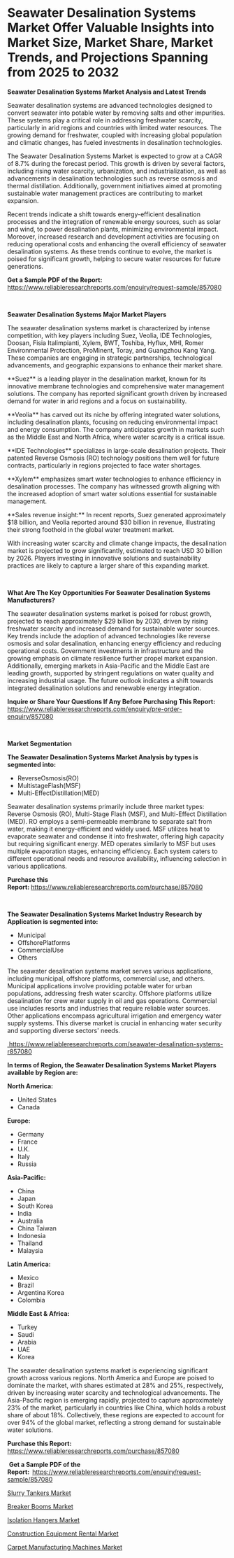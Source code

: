 <p><h1>Seawater Desalination Systems Market Offer Valuable Insights into Market Size, Market Share, Market Trends, and Projections Spanning from 2025 to 2032</h1></p><p><strong>Seawater Desalination Systems Market Analysis and Latest Trends</strong></p>
<p><p>Seawater desalination systems are advanced technologies designed to convert seawater into potable water by removing salts and other impurities. These systems play a critical role in addressing freshwater scarcity, particularly in arid regions and countries with limited water resources. The growing demand for freshwater, coupled with increasing global population and climatic changes, has fueled investments in desalination technologies.</p><p>The Seawater Desalination Systems Market is expected to grow at a CAGR of 8.7% during the forecast period. This growth is driven by several factors, including rising water scarcity, urbanization, and industrialization, as well as advancements in desalination technologies such as reverse osmosis and thermal distillation. Additionally, government initiatives aimed at promoting sustainable water management practices are contributing to market expansion.</p><p>Recent trends indicate a shift towards energy-efficient desalination processes and the integration of renewable energy sources, such as solar and wind, to power desalination plants, minimizing environmental impact. Moreover, increased research and development activities are focusing on reducing operational costs and enhancing the overall efficiency of seawater desalination systems. As these trends continue to evolve, the market is poised for significant growth, helping to secure water resources for future generations.</p></p>
<p><strong>Get a Sample PDF of the Report:&nbsp;</strong> <a href="https://www.reliableresearchreports.com/enquiry/request-sample/857080?utm_campaign=24&utm_medium=2&utm_source=Github&utm_content=ia&utm_term=16022025&utm_id=seawater-desalination-systems">https://www.reliableresearchreports.com/enquiry/request-sample/857080</a></p>
<p>&nbsp;</p>
<p><strong>Seawater Desalination Systems Major Market Players</strong></p>
<p><p>The seawater desalination systems market is characterized by intense competition, with key players including Suez, Veolia, IDE Technologies, Doosan, Fisia Italimpianti, Xylem, BWT, Toshiba, Hyflux, MHI, Romer Environmental Protection, ProMinent, Toray, and Guangzhou Kang Yang. These companies are engaging in strategic partnerships, technological advancements, and geographic expansions to enhance their market share.</p><p>**Suez** is a leading player in the desalination market, known for its innovative membrane technologies and comprehensive water management solutions. The company has reported significant growth driven by increased demand for water in arid regions and a focus on sustainability. </p><p>**Veolia** has carved out its niche by offering integrated water solutions, including desalination plants, focusing on reducing environmental impact and energy consumption. The company anticipates growth in markets such as the Middle East and North Africa, where water scarcity is a critical issue.</p><p>**IDE Technologies** specializes in large-scale desalination projects. Their patented Reverse Osmosis (RO) technology positions them well for future contracts, particularly in regions projected to face water shortages.</p><p>**Xylem** emphasizes smart water technologies to enhance efficiency in desalination processes. The company has witnessed growth aligning with the increased adoption of smart water solutions essential for sustainable management.</p><p>**Sales revenue insight:** In recent reports, Suez generated approximately $18 billion, and Veolia reported around $30 billion in revenue, illustrating their strong foothold in the global water treatment market.</p><p>With increasing water scarcity and climate change impacts, the desalination market is projected to grow significantly, estimated to reach USD 30 billion by 2026. Players investing in innovative solutions and sustainability practices are likely to capture a larger share of this expanding market.</p></p>
<p>&nbsp;</p>
<p><strong>What Are The Key Opportunities For Seawater Desalination Systems Manufacturers?</strong></p>
<p><p>The seawater desalination systems market is poised for robust growth, projected to reach approximately $29 billion by 2030, driven by rising freshwater scarcity and increased demand for sustainable water sources. Key trends include the adoption of advanced technologies like reverse osmosis and solar desalination, enhancing energy efficiency and reducing operational costs. Government investments in infrastructure and the growing emphasis on climate resilience further propel market expansion. Additionally, emerging markets in Asia-Pacific and the Middle East are leading growth, supported by stringent regulations on water quality and increasing industrial usage. The future outlook indicates a shift towards integrated desalination solutions and renewable energy integration.</p></p>
<p><strong>Inquire or Share Your Questions If Any Before Purchasing This Report:</strong> <a href="https://www.reliableresearchreports.com/enquiry/pre-order-enquiry/857080?utm_campaign=24&utm_medium=2&utm_source=Github&utm_content=ia&utm_term=16022025&utm_id=seawater-desalination-systems">https://www.reliableresearchreports.com/enquiry/pre-order-enquiry/857080</a></p>
<p>&nbsp;</p>
<p><strong>Market Segmentation</strong></p>
<p><strong>The Seawater Desalination Systems Market Analysis by types is segmented into:</strong></p>
<p><ul><li>ReverseOsmosis(RO)</li><li>MultistageFlash(MSF)</li><li>Multi-EffectDistillation(MED)</li></ul></p>
<p><p>Seawater desalination systems primarily include three market types: Reverse Osmosis (RO), Multi-Stage Flash (MSF), and Multi-Effect Distillation (MED). RO employs a semi-permeable membrane to separate salt from water, making it energy-efficient and widely used. MSF utilizes heat to evaporate seawater and condense it into freshwater, offering high capacity but requiring significant energy. MED operates similarly to MSF but uses multiple evaporation stages, enhancing efficiency. Each system caters to different operational needs and resource availability, influencing selection in various applications.</p></p>
<p><strong>Purchase this Report:&nbsp;</strong><a href="https://www.reliableresearchreports.com/purchase/857080?utm_campaign=24&utm_medium=2&utm_source=Github&utm_content=ia&utm_term=16022025&utm_id=seawater-desalination-systems">https://www.reliableresearchreports.com/purchase/857080</a></p>
<p>&nbsp;</p>
<p><strong>The Seawater Desalination Systems Market Industry Research by Application is segmented into:</strong></p>
<p><ul><li>Municipal</li><li>OffshorePlatforms</li><li>CommercialUse</li><li>Others</li></ul></p>
<p><p>The seawater desalination systems market serves various applications, including municipal, offshore platforms, commercial use, and others. Municipal applications involve providing potable water for urban populations, addressing fresh water scarcity. Offshore platforms utilize desalination for crew water supply in oil and gas operations. Commercial use includes resorts and industries that require reliable water sources. Other applications encompass agricultural irrigation and emergency water supply systems. This diverse market is crucial in enhancing water security and supporting diverse sectors' needs.</p></p>
<p><a href="https://www.reliableresearchreports.com/seawater-desalination-systems-r857080?utm_campaign=24&utm_medium=2&utm_source=Github&utm_content=ia&utm_term=16022025&utm_id=seawater-desalination-systems">&nbsp;https://www.reliableresearchreports.com/seawater-desalination-systems-r857080</a></p>
<p><strong>In terms of Region, the Seawater Desalination Systems Market Players available by Region are:</strong></p>
<p>
    <p> <strong> North America: </strong>
        <ul>
            <li>United States</li>
            <li>Canada</li>
        </ul>
        </p> 
    <p> <strong> Europe: </strong>
        <ul>
            <li>Germany</li>
            <li>France</li>
            <li>U.K.</li>
            <li>Italy</li>
            <li>Russia</li>
        </ul>
        </p> 
    <p> <strong> Asia-Pacific: </strong>
        <ul>
            <li>China</li>
            <li>Japan</li>
            <li>South Korea</li>
            <li>India</li>
            <li>Australia</li>
            <li>China Taiwan</li>
            <li>Indonesia</li>
            <li>Thailand</li>
            <li>Malaysia</li>
        </ul>
        </p> 
    <p> <strong> Latin America: </strong>
        <ul>
            <li>Mexico</li>
            <li>Brazil</li>
            <li>Argentina Korea</li>
            <li>Colombia</li>
        </ul>
        </p> 
    <p> <strong> Middle East & Africa: </strong>
        <ul>
            <li>Turkey</li>
            <li>Saudi</li>
            <li>Arabia</li>
            <li>UAE</li>
            <li>Korea</li>
        </ul>
    </p>
    </p>
<p><p>The seawater desalination systems market is experiencing significant growth across various regions. North America and Europe are poised to dominate the market, with shares estimated at 28% and 25%, respectively, driven by increasing water scarcity and technological advancements. The Asia-Pacific region is emerging rapidly, projected to capture approximately 23% of the market, particularly in countries like China, which holds a robust share of about 18%. Collectively, these regions are expected to account for over 94% of the global market, reflecting a strong demand for sustainable water solutions.</p></p>
<p><strong>Purchase this Report: </strong><a href="https://www.reliableresearchreports.com/purchase/857080?utm_campaign=24&utm_medium=2&utm_source=Github&utm_content=ia&utm_term=16022025&utm_id=seawater-desalination-systems">https://www.reliableresearchreports.com/purchase/857080</a></p>
<p>&nbsp;<strong>Get a Sample PDF of the Report:&nbsp;&nbsp;</strong><a href="https://www.reliableresearchreports.com/enquiry/request-sample/857080?utm_campaign=24&utm_medium=2&utm_source=Github&utm_content=ia&utm_term=16022025&utm_id=seawater-desalination-systems">https://www.reliableresearchreports.com/enquiry/request-sample/857080</a></p>
<p><strong></strong></p>
<p><p><a href="https://github.com/djibenesha/Market-Research-Report-List-1/blob/main/slurry-tankers-market.md?utm_campaign=24&utm_medium=2&utm_source=Github&utm_content=ia&utm_term=16022025&utm_id=seawater-desalination-systems">Slurry Tankers Market</a></p><p><a href="https://github.com/birbamanan03/Market-Research-Report-List-1/blob/main/breaker-booms-market.md?utm_campaign=24&utm_medium=2&utm_source=Github&utm_content=ia&utm_term=16022025&utm_id=seawater-desalination-systems">Breaker Booms Market</a></p><p><a href="https://github.com/abedlagagica4/Market-Research-Report-List-1/blob/main/isolation-hangers-market.md?utm_campaign=24&utm_medium=2&utm_source=Github&utm_content=ia&utm_term=16022025&utm_id=seawater-desalination-systems">Isolation Hangers Market</a></p><p><a href="https://github.com/rashkaeduzor/Market-Research-Report-List-1/blob/main/construction-equipment-rental-market.md?utm_campaign=24&utm_medium=2&utm_source=Github&utm_content=ia&utm_term=16022025&utm_id=seawater-desalination-systems">Construction Equipment Rental Market</a></p><p><a href="https://github.com/nibbsmantji/Market-Research-Report-List-1/blob/main/carpet-manufacturing-machines-market.md?utm_campaign=24&utm_medium=2&utm_source=Github&utm_content=ia&utm_term=16022025&utm_id=seawater-desalination-systems">Carpet Manufacturing Machines Market</a></p></p>
